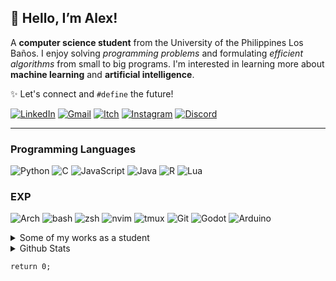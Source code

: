 ## 👋 Hello, I’m Alex!

A __computer science student__ from the University of the Philippines Los Baños. I enjoy solving *programming problems* and formulating *efficient algorithms* from small to big programs. I'm interested in learning more about __machine learning__ and __artificial intelligence__.  

✨ Let's connect and `#define` the future!

[![LinkedIn](https://img.shields.io/badge/LinkedIn-0077B5?style=for-the-badge&logo=linkedin&logoColor=white)](https://www.linkedin.com/in/alexander-gabriel-aranes-626a2731b/) [![Gmail](https://img.shields.io/badge/Gmail-333333?style=for-the-badge&logo=gmail&logoColor=red)](mailto:rednuerocs@gmail.com) [![Itch](https://img.shields.io/badge/Itch.io-FA5C5C?style=for-the-badge&logo=itchdotio&logoColor=white)](https://rednuerocs.itch.io/) [![Instagram](https://img.shields.io/badge/-Instagram-%23E4405F?style=for-the-badge&logo=instagram&logoColor=white)](https://www.instagram.com/alexaranes/) [![Discord](https://img.shields.io/badge/Discord-7289DA?style=for-the-badge&logo=discord&logoColor=white)](https://discord.com/channels/@rednuerocs/)

---

### Programming Languages

![Python](https://img.shields.io/badge/python-3670A0?style=for-the-badge&logo=python&logoColor=ffdd54) ![C](https://img.shields.io/badge/C-00599C?style=for-the-badge&logo=c&logoColor=white) ![JavaScript](https://img.shields.io/badge/JavaScript-F7DF1E?style=for-the-badge&logo=javascript&logoColor=black) ![Java](https://img.shields.io/badge/java-%23ED8B00.svg?style=for-the-badge&logo=openjdk&logoColor=white) ![R](https://img.shields.io/badge/R-276DC3?style=for-the-badge&logo=r&logoColor=white) ![Lua](https://img.shields.io/badge/Lua-2C2D72?style=for-the-badge&logo=lua&logoColor=white)

### EXP
![Arch](https://img.shields.io/badge/Arch_Linux-1793D1?style=for-the-badge&logo=arch-linux&logoColor=white) ![bash](https://img.shields.io/badge/GNU%20Bash-4EAA25?style=for-the-badge&logo=GNU%20Bash&logoColor=white) ![zsh](https://img.shields.io/badge/Zsh-F15A24?style=for-the-badge&logo=Zsh&logoColor=white) ![nvim](https://img.shields.io/badge/NeoVim-%2357A143.svg?&style=for-the-badge&logo=neovim&logoColor=white) ![tmux](https://img.shields.io/badge/tmux-1BB91F?style=for-the-badge&logo=tmux&logoColor=white) ![Git](https://img.shields.io/badge/GIT-E44C30?style=for-the-badge&logo=git&logoColor=white) ![Godot](https://img.shields.io/badge/Godot-478CBF?style=for-the-badge&logo=GodotEngine&logoColor=white) ![Arduino](https://img.shields.io/badge/Arduino-00979D?style=for-the-badge&logo=Arduino&logoColor=white)

<details>

<summary> Some of my works as a student </summary>  
<br>

[![Repo Card1](https://github-readme-stats.vercel.app/api/pin/?username=alexgaaranes&repo=RushPedal_GJ&bg_color=0D1117&border_color=E94D5F&show_icons=true&icon_color=E94D5F&title_color=E94D5F&text_color=FFF)](https://github.com/alexgaaranes/RushPedal_GJ) [![Repo Card2](https://github-readme-stats.vercel.app/api/pin/?username=alexgaaranes&repo=Auxin---Game&bg_color=0D1117&border_color=E94D5F&show_icons=true&icon_color=E94D5F&title_color=E94D5F&text_color=FFF)](https://github.com/alexgaaranes/Auxin---Game) [![Repo Card3](https://github-readme-stats.vercel.app/api/pin/?username=alexgaaranes&repo=3D-in-Python&bg_color=0D1117&border_color=E94D5F&show_icons=true&icon_color=E94D5F&title_color=E94D5F&text_color=FFF)](https://github.com/alexgaaranes/3D-in-Python) [![Repo Card4](https://github-readme-stats.vercel.app/api/pin/?username=alexgaaranes&repo=Minesweeper-Final-Codedex&bg_color=0D1117&border_color=E94D5F&show_icons=true&icon_color=E94D5F&title_color=E94D5F&text_color=FFF)](https://github.com/alexgaaranes/Minesweeper-Final-Codedex) 

</details>

<details>
 
<summary>Github Stats</summary>
<br>

![GitHub Stats](https://github-readme-stats.vercel.app/api?username=alexgaaranes&theme=transparent&bg_color=0D1117&border_color=E94D5F&show_icons=true&icon_color=E94D5F&title_color=E94D5F&text_color=FFF)  

![Top Langs](https://github-readme-stats-git-masterrstaa-rickstaa.vercel.app/api/top-langs/?username=alexgaaranes&layout=compact&bg_color=0D1117&border_color=E94D5F&title_color=E94D5F&text_color=FFF)

</details>

`return 0;`
